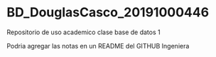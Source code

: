 # BD_DouglasCasco_20191000446
Repositorio de uso academico clase base de datos 1

Podria agregar las notas en un README del GITHUB Ingeniera
